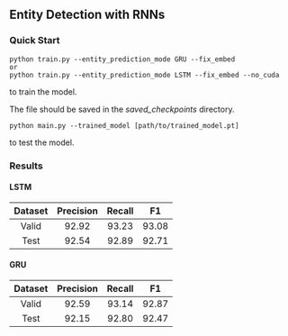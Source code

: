 ## Entity Detection with RNNs

### Quick Start

```
python train.py --entity_prediction_mode GRU --fix_embed
or
python train.py --entity_prediction_mode LSTM --fix_embed --no_cuda
```

to train the model.

The file should be saved in the *saved_checkpoints* directory.

```
python main.py --trained_model [path/to/trained_model.pt]
```

to test the model.



### Results

#### LSTM

| Dataset | Precision | Recall | F1 | 
|:-------:|:---------:|:------:|:--:|
| Valid   | 92.92     | 93.23  | 93.08|
| Test    | 92.54     | 92.89  | 92.71|


#### GRU

| Dataset | Precision | Recall | F1 | 
|:-------:|:---------:|:------:|:--:|
| Valid   | 92.59     | 93.14  | 92.87|
| Test    | 92.15     | 92.80  | 92.47|


